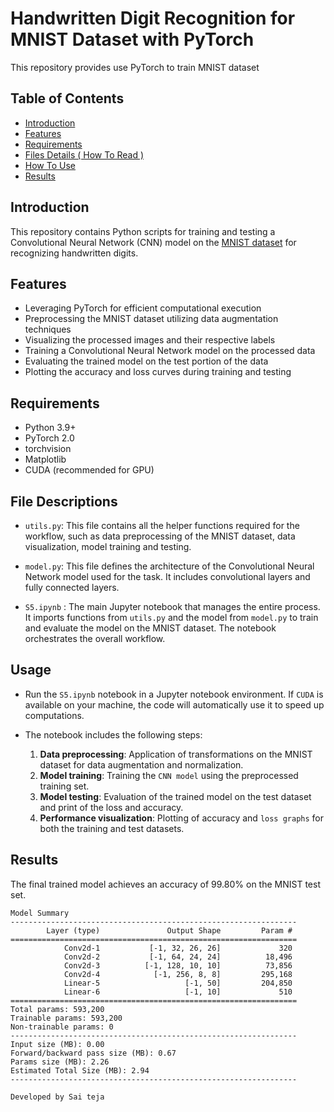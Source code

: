 # Handwritten Digit Recognition for MNIST Dataset with PyTorch

This repository provides use PyTorch to train MNIST dataset
## Table of Contents

- [Introduction](#introduction)
- [Features](#features)
- [Requirements](#requirements)
- [Files Details ( How To Read )](#files-details)
- [How To Use](#usage)
- [Results](#results)

## Introduction

This repository contains Python scripts for training and testing a Convolutional Neural Network (CNN) model on the [MNIST dataset](http://yann.lecun.com/exdb/mnist/) for recognizing handwritten digits. 

## Features

- Leveraging PyTorch for efficient computational execution
- Preprocessing the MNIST dataset utilizing data augmentation techniques
- Visualizing the processed images and their respective labels
- Training a Convolutional Neural Network model on the processed data
- Evaluating the trained model on the test portion of the data
- Plotting the accuracy and loss curves during training and testing


## Requirements

- Python 3.9+
- PyTorch 2.0
- torchvision
- Matplotlib
- CUDA (recommended for GPU)

## File Descriptions

- `utils.py`: This file contains all the helper functions required for the workflow, such as data preprocessing of the MNIST dataset, data visualization, model training and testing.

- `model.py`: This file defines the architecture of the Convolutional Neural Network model used for the task. It includes convolutional layers and fully connected layers.

- `S5.ipynb` : The main Jupyter notebook that manages the entire process. It imports functions from `utils.py` and the model from `model.py` to train and evaluate the model on the MNIST dataset. The notebook orchestrates the overall workflow.

## Usage

- Run the `S5.ipynb` notebook in a Jupyter notebook environment. If `CUDA` is available on your machine, the code will automatically use it to speed up computations.

- The notebook includes the following steps:

    1. **Data preprocessing**: Application of transformations on the MNIST dataset for data augmentation and normalization.
    2. **Model training**: Training the `CNN model` using the preprocessed training set.
    3. **Model testing**: Evaluation of the trained model on the test dataset and print of the loss and accuracy.
    4. **Performance visualization**: Plotting of accuracy and `loss graphs` for both the training and test datasets.

## Results

The final trained model achieves an accuracy of 99.80% on the MNIST test set.

```
Model Summary
----------------------------------------------------------------
        Layer (type)               Output Shape         Param #
================================================================
            Conv2d-1           [-1, 32, 26, 26]             320
            Conv2d-2           [-1, 64, 24, 24]          18,496
            Conv2d-3          [-1, 128, 10, 10]          73,856
            Conv2d-4            [-1, 256, 8, 8]         295,168
            Linear-5                   [-1, 50]         204,850
            Linear-6                   [-1, 10]             510
================================================================
Total params: 593,200
Trainable params: 593,200
Non-trainable params: 0
----------------------------------------------------------------
Input size (MB): 0.00
Forward/backward pass size (MB): 0.67
Params size (MB): 2.26
Estimated Total Size (MB): 2.94
----------------------------------------------------------------
```

`Developed by Sai teja`